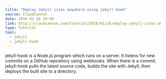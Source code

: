 ```yaml
---
title: "Deploy Jekyll sites anywhere using jekyll-hook"
source: CloudCannon
date: 2016-01-26 19:50
link: http://cloudcannon.com/tutorial/2016/01/26/deploy-jekyll-sites-anywhere-with-jekyll-hook/
type: Tutorial
tool:
  - jekyll
  - jekyll-hook
---
```

jekyll-hook is a Node.js program which runs on a server. It listens for new commits on a GitHub repository using webhooks. When there is a commit, jekyll-hook pulls the latest source code, builds the site with Jekyll, then deploys the built site to a directory.




